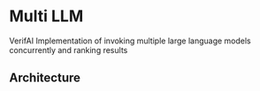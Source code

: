 # Multi LLM

VerifAI Implementation of invoking multiple large language models concurrently and ranking results

## Architecture


